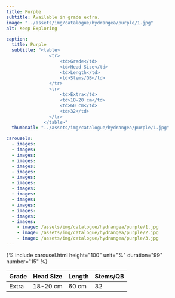```yaml
---
title: Purple
subtitle: Available in grade extra.
image: "../assets/img/catalogue/hydrangea/purple/1.jpg"
alt: Keep Exploring

caption: 
  title: Purple
  subtitle: "<table>
                <tr>
                    <td>Grade</td>
                    <td>Head Size</td>
                    <td>Length</td>
                    <td>Stems/QB</td>
                </tr>
                <tr>
                    <td>Extra</td>
                    <td>18-20 cm</td>
                    <td>60 cm</td>
                    <td>32</td>
                </tr>
              </table>"
  thumbnail: "../assets/img/catalogue/hydrangea/purple/1.jpg"

carousels:
  - images:
  - images:
  - images:
  - images:
  - images:
  - images:
  - images:
  - images:
  - images:
  - images:
  - images:
  - images:
  - images:
  - images:
  - images:
    - image: /assets/img/catalogue/hydrangea/purple/1.jpg
    - image: /assets/img/catalogue/hydrangea/purple/2.jpg
    - image: /assets/img/catalogue/hydrangea/purple/3.jpg
---
```


{% include carousel.html height="100" unit="%" duration="99" number="15" %}

| Grade | Head Size | Length | Stems/QB |
|-------|-----------|--------|----------|
| Extra |  18-20 cm | 60 cm  |    32    |